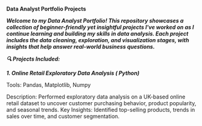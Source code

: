 **Data Analyst Portfolio Projects**


***Welcome to my Data Analyst Portfolio! This repository showcases a collection of beginner-friendly yet insightful projects I've worked on as I continue learning and building my skills in data analysis. Each project includes the data cleaning, exploration, and visualization stages, with insights that help answer real-world business questions.***
 

***🔍 Projects Included:***

***1. Online Retail  Exploratory Data Analysis ( Python)***
   
   Tools: Pandas, Matplotlib, Numpy
   
   Description: Performed exploratory data analysis on a UK-based online retail dataset to uncover customer purchasing behavior, product popularity, and seasonal trends.
   Key Insights: Identified top-selling products, trends in sales over time, and customer segmentation.
